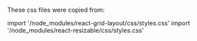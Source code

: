 These css files were copied from:

import '/node_modules/react-grid-layout/css/styles.css'
import '/node_modules/react-resizable/css/styles.css'
